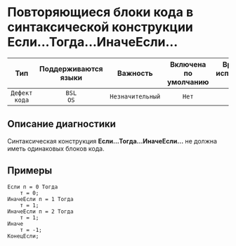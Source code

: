 # Повторяющиеся блоки кода в синтаксической конструкции Если...Тогда...ИначеЕсли...

| Тип | Поддерживаются<br/>языки | Важность | Включена<br/>по умолчанию | Время на<br/>исправление (мин) | Тэги |
| :-: | :-: | :-: | :-: | :-: | :-: |
| `Дефект кода` | `BSL`<br/>`OS` | `Незначительный` | `Нет` | `10` | `suspicious` |


## <TODO PARAMS>

## Описание диагностики

Синтаксическая конструкция **Если...Тогда...ИначеЕсли...** не должна иметь одинаковых блоков кода.

## Примеры

```bsl
Если п = 0 Тогда
    т = 0;
ИначеЕсли п = 1 Тогда
    т = 1;
ИначеЕсли п = 2 Тогда
    т = 1;
Иначе
    т = -1;
КонецЕсли;
```
